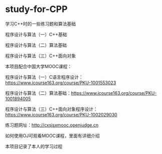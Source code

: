 # study-for-CPP
学习C++时的一些练习题和算法基础

程序设计与算法（一）C++基础

程序设计与算法（二）算法基础

程序设计与算法（三）C++面向对象

本项目配合中国大学MOOC课程：

程序设计与算法（一）C语言程序设计：https://www.icourse163.org/course/PKU-1001553023

程序设计与算法（二）算法基础：https://www.icourse163.org/course/PKU-1001894005

程序设计与算法（三）C++面向对象程序设计：https://www.icourse163.org/course/PKU-1002029030

练习题网址：http://cxsjsxmooc.openjudge.cn

如何使用OJ可观看MOOC课程，里面有详细介绍

本项目记录了本人的学习过程
